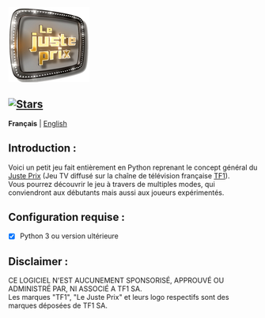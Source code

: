 <img src="Logo_Le_Juste_Prix.png" width="164" height="152"/>

[![Stars](https://img.shields.io/github/stars/AurelienAudero/Le-jeu-du-Juste-Prix?label=Stars)](https://github.com/AurelienAudero/Le-jeu-du-Juste-Prix/stargazers)
-----

**Français** | [English](README_EN.md)

## Introduction :
Voici un petit jeu fait entièrement en Python reprenant le concept général du [Juste Prix](https://fr.wikipedia.org/wiki/Le_Juste_Prix) (Jeu TV diffusé sur la chaîne de télévision française [TF1](https://groupe-tf1.fr/)).  
Vous pourrez découvrir le jeu à travers de multiples modes, qui conviendront aux débutants mais aussi aux joueurs expérimentés.

## Configuration requise :
- [x] Python 3 ou version ultérieure

## Disclaimer :
CE LOGICIEL N'EST AUCUNEMENT SPONSORISÉ, APPROUVÉ OU ADMINISTRÉ PAR, NI ASSOCIÉ A TF1 SA.  
Les marques "TF1", "Le Juste Prix" et leurs logo respectifs sont des marques déposées de TF1 SA.
